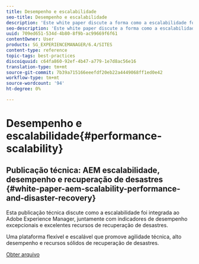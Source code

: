```yaml
---
title: Desempenho e escalabilidade
seo-title: Desempenho e escalabilidade
description: 'Este white paper discute a forma como a escalabilidade foi integrada ao AEM, além de indicadores de desempenho e recursos de recuperação de desastres.  '
seo-description: 'Este white paper discute a forma como a escalabilidade foi integrada ao AEM, além de indicadores de desempenho e recursos de recuperação de desastres.  '
uuid: 709ed651-534d-4b80-8f9b-ac99669f6f61
contentOwner: User
products: SG_EXPERIENCEMANAGER/6.4/SITES
content-type: reference
topic-tags: best-practices
discoiquuid: c64fa860-92ef-4b47-a779-1e7d8ac56e16
translation-type: tm+mt
source-git-commit: 7b39a715166eeefdf20eb22a4449068ff1ed0e42
workflow-type: tm+mt
source-wordcount: '94'
ht-degree: 0%

---
```



# Desempenho e escalabilidade{#performance-scalability}

## Publicação técnica: AEM escalabilidade, desempenho e recuperação de desastres {#white-paper-aem-scalability-performance-and-disaster-recovery}

Esta publicação técnica discute como a escalabilidade foi integrada ao Adobe Experience Manager, juntamente com indicadores de desempenho excepcionais e excelentes recursos de recuperação de desastres.

Uma plataforma flexível e escalável que promove agilidade técnica, alto desempenho e recursos sólidos de recuperação de desastres.

[Obter arquivo](assets/aem_scalability_whitepaperfinal-06122015je.pdf)

